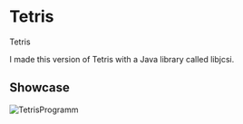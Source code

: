 # Tetris
Tetris

I made this version of Tetris with a Java library called libjcsi.


## Showcase

![TetrisProgramm](https://user-images.githubusercontent.com/66206290/131867655-23a57d02-61ed-48b8-89a3-672ae1738524.png)


